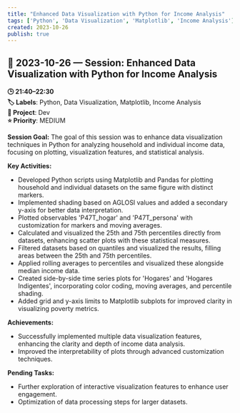 ```yaml
---
title: "Enhanced Data Visualization with Python for Income Analysis"
tags: ['Python', 'Data Visualization', 'Matplotlib', 'Income Analysis']
created: 2023-10-26
publish: true
---
```


## 📅 2023-10-26 — Session: Enhanced Data Visualization with Python for Income Analysis

**🕒 21:40–22:30**  
**🏷️ Labels**: Python, Data Visualization, Matplotlib, Income Analysis  
**📂 Project**: Dev  
**⭐ Priority**: MEDIUM  


**Session Goal:**
The goal of this session was to enhance data visualization techniques in Python for analyzing household and individual income data, focusing on plotting, visualization features, and statistical analysis.

**Key Activities:**
- Developed Python scripts using Matplotlib and Pandas for plotting household and individual datasets on the same figure with distinct markers.
- Implemented shading based on AGLOSI values and added a secondary y-axis for better data interpretation.
- Plotted observables 'P47T_hogar' and 'P47T_persona' with customization for markers and moving averages.
- Calculated and visualized the 25th and 75th percentiles directly from datasets, enhancing scatter plots with these statistical measures.
- Filtered datasets based on quantiles and visualized the results, filling areas between the 25th and 75th percentiles.
- Applied rolling averages to percentiles and visualized these alongside median income data.
- Created side-by-side time series plots for 'Hogares' and 'Hogares Indigentes', incorporating color coding, moving averages, and percentile shading.
- Added grid and y-axis limits to Matplotlib subplots for improved clarity in visualizing poverty metrics.

**Achievements:**
- Successfully implemented multiple data visualization features, enhancing the clarity and depth of income data analysis.
- Improved the interpretability of plots through advanced customization techniques.

**Pending Tasks:**
- Further exploration of interactive visualization features to enhance user engagement.
- Optimization of data processing steps for larger datasets.
